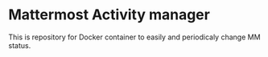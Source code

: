 # Mattermost Activity manager

This is repository for Docker container to easily and periodicaly change MM status.
